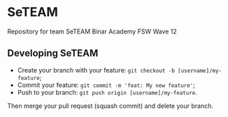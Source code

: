 # SeTEAM
Repository for team SeTEAM Binar Academy FSW Wave 12

## Developing SeTEAM
- Create your branch with your feature: `git checkout -b [username]/my-feature`;
- Commit your feature: `git commit -m 'feat: My new feature'`;
- Push to your branch: `git push origin [username]/my-feature`.

Then merge your pull request (squash commit) and delete your branch.
